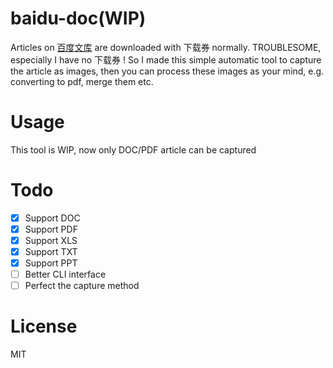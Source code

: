 # baidu-doc(WIP)
Articles on [百度文库](https://wenku.baidu.com) are downloaded with 下载券 normally. TROUBLESOME, especially I have no 下载券 ! So I made this simple automatic tool to capture the article as images, then you can process these images as your mind, e.g. converting to pdf, merge them etc.

# Usage
This tool is WIP, now only DOC/PDF article can be captured

# Todo
- [x] Support DOC
- [x] Support PDF
- [x] Support XLS
- [x] Support TXT
- [x] Support PPT
- [ ] Better CLI interface
- [ ] Perfect the capture method

# License
MIT
